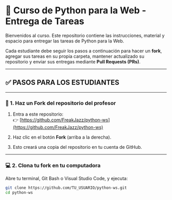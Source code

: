 # 🐍 Curso de Python para la Web - Entrega de Tareas

Bienvenidos al curso. Este repositorio contiene las instrucciones, material y espacio para entregar las tareas de Python para la Web.

Cada estudiante debe seguir los pasos a continuación para hacer un **fork**, agregar sus tareas en su propia carpeta, mantener actualizado su repositorio y enviar sus entregas mediante **Pull Requests (PRs)**.

---

## ✅ PASOS PARA LOS ESTUDIANTES

---

### 🔁 1. Haz un Fork del repositorio del profesor

1. Entra a este repositorio:  
   👉 [https://github.com/FreakJazz/python-ws](https://github.com/FreakJazz/python-ws)

2. Haz clic en el botón **Fork** (arriba a la derecha).

3. Esto creará una copia del repositorio en tu cuenta de GitHub.

---

### 💻 2. Clona tu fork en tu computadora

Abre tu terminal, Git Bash o Visual Studio Code, y ejecuta:

```bash
git clone https://github.com/TU_USUARIO/python-ws.git
cd python-ws

